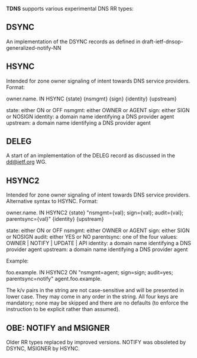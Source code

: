 **TDNS** supports various experimental DNS RR types:

## DSYNC

An implementation of the DSYNC records as defined in
draft-ietf-dnsop-generalized-notify-NN

## HSYNC

Intended for zone owner signaling of intent towards DNS service providers.
Format:

owner.name.  IN HSYNC {state} {nsmgmt} {sign} {identity} {upstream}

state:       either ON or OFF
nsmgmt:      either OWNER or AGENT
sign:        either SIGN or NOSIGN
identity:    a domain name identifying a DNS provider agent
upstream:    a domain name identifying a DNS provider agent

## DELEG

A start of an implementation of the DELEG record as discussed in the dd@ietf.org WG.

## HSYNC2

Intended for zone owner signaling of intent towards DNS service providers.
Alternative syntax to HSYNC. Format:

owner.name.  IN HSYNC2 {state} "nsmgmt={val}; sign={val}; audit={val}; parentsync={val}" {identity} {upstream}

state:       either ON or OFF
nsmgmt:      either OWNER or AGENT
sign:        either SIGN or NOSIGN
audit:       either YES or NO
parentsync:  one of the four values: OWNER | NOTIFY | UPDATE | API
identity:    a domain name identifying a DNS provider agent
upstream:    a domain name identifying a DNS provider agent

Example:

foo.example. IN HSYNC2 ON "nsmgmt=agent; sign=sign; audit=yes; parentsync=notify" agent.foo.example.

The k/v pairs in the string are not case-sensitive and will be
presented in lower case. They may come in any order in the string. All
four keys are mandatory; none may be skipped and there are no defaults
(to enforce the instruction to be explicit rather than assumed).

## OBE: NOTIFY and MSIGNER

Older RR types replaced by improved versions. NOTIFY was obsoleted by
DSYNC, MSIGNER by HSYNC.
